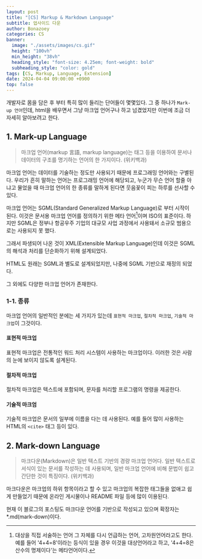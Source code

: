 ```yaml
---
layout: post
title: "[CS] Markup & Markdown Language"
subtitle: 업사이드 다운
author: Bonazoey
categories: CS
banner:
  image: "./assets/images/cs.gif"
  height: "100vh"
  min_height: "38vh"
  heading_style: "font-size: 4.25em; font-weight: bold"
  subheading_style: "color: gold"
tags: [CS, Markup, Language, Extension]
date: 2024-04-04 09:00:00 +0900
top: false
---
```


개발자로 몸을 담은 후 부터 특히 많이 들리는 단어들이 몇몇있다. 그 중 하나가 `Mark-up 언어`인데, html을 배우면서 그냥 마크업 언어구나 하고 넘겼었지만 이번에 조금 더 자세히 알아보려고 한다.

## 1. Mark-up Language

> 마크업 언어(markup 言語, markup language)는 태그 등을 이용하여 문서나 데이터의 구조를 명기하는 언어의 한 가지이다. (위키백과)

마크업 언어는 데이터를 기술하는 정도만 사용되기 때문에 프로그래밍 언어와는 구별된다. 우리가 흔히 말하는 언어는 프로그래밍 언어에 해당되고, 누군가 무슨 언어 할줄 아냐고 물었을 때 마크업 언어의 한 종류를 말하게 된다면 웃음꽃이 피는 하루를 선사할 수 있다.

마크업 언어는 SGML(Standard Generalized Markup Language)로 부터 시작이 된다. 이것은 문서용 마크업 언어를 정의하기 위한 메타 언어[^meta]이며 ISO의 표준이다. 하지만 SGML은 정부나 항공우주 기업의 대규모 사업 과정에서 사용돼서 소규모 범용으로는 사용되지 못 했다.

그래서 파생되어 나온 것이 XML(Extensible Markup Language)인데 이것은 SGML의 해석과 처리를 단순화하기 위해 설계되었다.

HTML도 원래는 SGML과 별도로 설계되었지만, 나중에 SGML 기반으로 재정의 되었다.

그 외에도 다양한 마크업 언어가 존재한다.

### 1-1. 종류

마크업 언어의 일반적인 분에는 세 가지가 있는데 `표현적 마크업`, `절차적 마크업`, `기술적 마크업`이 그것이다. 

#### 표현적 마크업

표현적 마크업은 전통적인 워드 처리 시스템이 사용하는 마크업이다. 이러한 것은 사람의 눈에 보이지 않도록 설계된다.

#### 절차적 마크업

절차적 마크업은 텍스트에 포함되며, 문자를 처리할 프로그램의 명령을 제공한다.

#### 기술적 마크엄

기술적 마크업은 문서의 일부에 이름을 다는 데 사용된다. 예를 들어 많이 사용하는 HTML의 `<cite>` 태그 등이 있다.

## 2. Mark-down Language

> 마크다운(Markdown)은 일반 텍스트 기반의 경량 마크업 언어다. 일반 텍스트로 서식이 있는 문서를 작성하는 데 사용되며, 일반 마크업 언어에 비해 문법이 쉽고 간단한 것이 특징이다. (위키백과)

마크다운은 마크업의 하위 항목이라고 할 수 있고 마크업의 복잡한 태그들을 없애고 쉽게 만들었기 때문에 온라인 게시물이나 README 파일 등에 많이 이용된다.

현재 이 블로그의 포스팅도 마크다운 언어를 기반으로 작성되고 있으며 확장자는 \*.md(mark-down)이다.

[^meta]: 대상을 직접 서술하는 언어 그 자체를 다시 언급하는 언어, 고차원언어라고도 한다. 예를 들어 '4+4=8'이라는 등식이 있을 경우 이것을 대상언어라고 하고, '4+4=8은 산수의 명제이다'는 메타언어이다.
